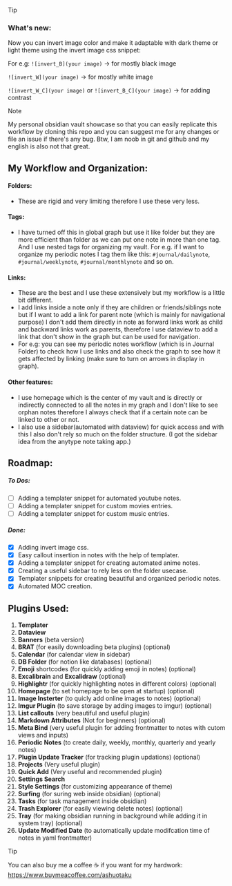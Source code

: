 
> [!TIP] 
> ### What's new:
> Now you can invert image color and make it adaptable with dark theme or light theme using the invert image css snippet:
>
> For e.g: `![invert_B](your image)` -> for mostly black image
>
> `![invert_W](your image)` -> for mostly white image
>
> `![invert_W_C](your image)` or `![invert_B_C](your image)` -> for adding contrast

> [!NOTE]
> My personal obsidian vault showcase so that you can easily replicate this workflow by cloning this repo and you can suggest me for any changes or file an issue if there's any bug. Btw, I am noob in git and github and my english is also not that great.

## My Workflow and Organization:
#### Folders:
- These are rigid and very limiting therefore I use these very less.

#### Tags:
- I have turned off this in global graph but use it like folder but they are more efficient than folder as we can put one note in more than one tag. And I use nested tags for organizing my vault. For e.g. if I want to organize my periodic notes I tag them like this: `#journal/dailynote`, `#journal/weeklynote`, `#journal/monthlynote` and so on.

#### Links:
- These are the best and I use these extensively but my workflow is a little bit different.
- I add links inside a note only if they are children or friends/siblings note but if I want to add a link for parent note (which is mainly for navigational purpose) I don't add them directly in note as forward links work as child and backward links work as parents, therefore I use dataview to add a link that don't show in the graph but can be used for navigation.
- For e.g: you can see my periodic notes workflow (which is in Journal Folder) to check how I use links and also check the graph to see how it gets affected by linking (make sure to turn on arrows in display in graph).

#### Other features:
- I use homepage which is the center of my vault and is directly or indirectly connected to all the notes in my graph and I don't like to see orphan notes therefore I always check that if a certain note can be linked to other or not.
- I also use a sidebar(automated with dataview) for quick access and with this I also don't rely so much on the folder structure. (I got the sidebar idea from the anytype note taking app.)

## Roadmap:

##### To Dos:
- [ ] Adding a templater snippet for automated youtube notes.
- [ ] Adding a templater snippet for custom movies entries.
- [ ] Adding a templater snippet for custom music entries.

##### Done:
- [x] Adding invert image css.
- [x] Easy callout insertion in notes with the help of templater.
- [x] Adding a templater snippet for creating automated anime notes.
- [x] Creating a useful sidebar to rely less on the folder usecase.
- [x] Templater snippets for creating beautiful and organized periodic notes. 
- [x] Automated MOC creation.

## Plugins Used:
1. **Templater**
2. **Dataview**
3. **Banners** (beta version)
4. **BRAT** (for easily downloading beta plugins) (optional)
5. **Calendar** (for calendar view in sidebar)
6. **DB Folder** (for notion like databases) (optional)
7. **Emoji** shortcodes (for quickly adding emoji in notes) (optional)
8. **Excalibrain** and **Excalidraw** (optional)
9. **Highlightr** (for quickly highlighting notes in different colors) (optional)
10. **Homepage** (to set homepage to be open at startup) (optional)
11. **Image Insterter** (to quicly add online images to notes) (optional)
12. **Imgur Plugin** (to save storage by adding images to imgur) (optional)
13. **List callouts** (very beautiful and useful plugin)
14. **Markdown Attributes** (Not for beginners) (optional)
15. **Meta Bind** (very useful plugin for adding frontmatter to notes with cutom views and inputs)
16. **Periodic Notes** (to create daily, weekly, monthly, quarterly and yearly notes)
17. **Plugin Update Tracker** (for tracking plugin updations) (optional)
18. **Projects** (Very useful plugin)
19. **Quick Add** (Very useful and recommended plugin)
20. **Settings Search** 
21. **Style Settings** (for customizing appearance of theme)
22. **Surfing** (for suring web inside obsidian) (optional)
23. **Tasks** (for task management inside obsidian)
24. **Trash Explorer** (for easily viewing delete notes) (optional)
25. **Tray** (for making obsidian running in background while adding it in system tray) (optional)
26. **Update Modified Date** (to automatically update modifcation time of notes in yaml frontmatter)


> [!TIP]
> You can also buy me a coffee ☕ if you want for my hardwork: https://www.buymeacoffee.com/ashuotaku

